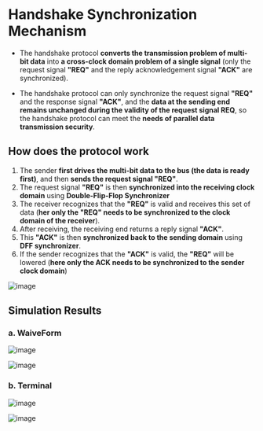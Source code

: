 # Handshake Synchronization Mechanism 

- The handshake protocol **converts the transmission problem of multi-bit data** into **a cross-clock domain problem of a single signal** (only the request signal **"REQ"** and the reply acknowledgement signal **"ACK"** are synchronized).

- The handshake protocol can only synchronize the request signal **"REQ"** and the response signal **"ACK"**, and the **data at the sending end remains unchanged during the validity of the request signal REQ**, so the handshake protocol can meet the **needs of parallel data transmission security**.


## How does the protocol work

  1. The sender **first drives the multi-bit data to the bus (the data is ready first)**, and then **sends the request signal "REQ"**.
  2. The request signal **"REQ"** is then **synchronized into the receiving clock domain** using **Double-Flip-Flop Synchronizer**
  3. The receiver recognizes that the **"REQ"** is valid and receives this set of data (**her only the "REQ" needs to be synchronized to the clock domain of the receiver**).
  4. After receiving, the receiving end returns a reply signal **"ACK"**.
  5. This **"ACK"** is then **synchronized back to the sending domain** using **DFF synchronizer**.
  6. If the sender recognizes that the **"ACK"** is valid, the **"REQ"** will be lowered (**here only the ACK needs to be synchronized to the sender clock domain**)


![image](https://github.com/MahmouodMagdi/Clock-Domain-Crossing-Synchronizers/assets/72949261/ee6db1d0-e637-4f9c-afc5-2b416d37be80)


## Simulation Results 
### a. WaiveForm
![image](https://github.com/MahmouodMagdi/Clock-Domain-Crossing-Synchronizers/assets/72949261/606456bb-7b78-42ae-925e-9599077aa51b)

![image](https://github.com/MahmouodMagdi/Clock-Domain-Crossing-Synchronizers/assets/72949261/8deae2f1-7ff1-4714-9d1e-e67468bc2117)


### b. Terminal 

![image](https://github.com/MahmouodMagdi/Clock-Domain-Crossing-Synchronizers/assets/72949261/c99361a4-ae28-4b28-b3e5-8c7291b86302)

![image](https://github.com/MahmouodMagdi/Clock-Domain-Crossing-Synchronizers/assets/72949261/aff2d0f6-0ec5-4a76-a66e-4ca602a9c5b0)
